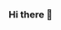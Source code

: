 ### Hi there 👋

<!--
**tik-sargsyan/tik-sargsyan** is a ✨ _special_ ✨ repository because its `README.md` (this file) appears on your GitHub profile.

### I am Tigran, product operations manager with a keen interest in leadership, management and emotional intelligence.
Here are some ideas to get you started:

- 🔭 I’m currently working in Picsart as a Product Operations Manager.
- 🌱 I’m currently learning Data, Product and Tech.
- 👯 I’m looking to collaborate on pair to pair learning.
- 🤔 I’m looking for help with leadership experience.
- 💬 Ask me about whatever you want.
- 📫 How to reach me: Linkedin - https://www.linkedin.com/in/i-am-tigransargsyan/
- 😄 Pronouns:
- ⚡ Fun fact:
-->
